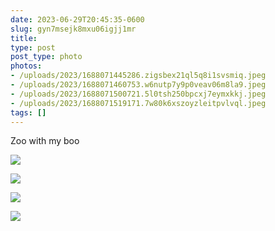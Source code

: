 ```yaml
---
date: 2023-06-29T20:45:35-0600
slug: gyn7msejk8mxu06igjj1mr
title: 
type: post
post_type: photo
photos:
- /uploads/2023/1688071445286.zigsbex21ql5q8i1svsmiq.jpeg
- /uploads/2023/1688071460753.w6nutp7y9p0veav06m8la9.jpeg
- /uploads/2023/1688071500721.5l0tsh250bpcxj7eymxkkj.jpeg
- /uploads/2023/1688071519171.7w80k6xszoyzleitpvlvql.jpeg
tags: []
---
```

Zoo with my boo


![](/uploads/2023/1688071445286.zigsbex21ql5q8i1svsmiq.jpeg)


![](/uploads/2023/1688071460753.w6nutp7y9p0veav06m8la9.jpeg)


![](/uploads/2023/1688071500721.5l0tsh250bpcxj7eymxkkj.jpeg)


![](/uploads/2023/1688071519171.7w80k6xszoyzleitpvlvql.jpeg)


